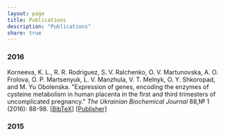 ```yaml
---
layout: page
title: Publications
description: "Publications"
share: true
---
```


### 2016

Korneeva, K. L., R. R. Rodriguez, S. V. Ralchenko, O. V. Martunovska, A. О. Frolova, O. P. Martsenyuk, L. V. Manzhula, V. T. Melnyk, O. Y. Shkoropad, and M. Yu Obolenska. "Expression of genes, encoding the enzymes of cysteine metabolism in human placenta in the first and third trimesters of uncomplicated pregnancy." *The Ukrainian Biochemical Journal* 88,№ 1 (2016): 88-98. <a href="{{ site.url }}{{ page.url }}korneeva2016.bib">[BibTeX]</a> <a href="http://ukrbiochemjournal.org/2016/03/expression-of-genes-encoding-the-enzymes-of-cysteine-metabolism-in-human-placenta-in-the-first-and-third-trimesters-of-uncomplicated-pregnancy.html">[Publisher]</a>

### 2015